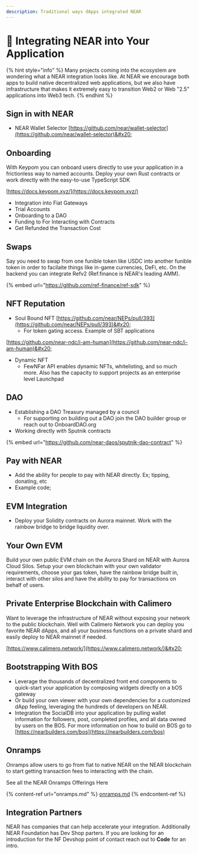 ```yaml
---
description: Traditional ways dApps integrated NEAR
---
```


# 🤝 Integrating NEAR into Your Application

{% hint style="info" %}
Many projects coming into the ecosystem are wondering what a NEAR integration looks like. At NEAR we encourage both apps to build native decentralized web applications, but we also have infrastructure that makes it extremely easy to transition Web2 or Web "2.5" applications into Web3 tech.
{% endhint %}

## Sign in with NEAR

* NEAR Wallet Selector [https://github.com/near/wallet-selector](https://github.com/near/wallet-selector)&#x20;

## Onboarding

With Keypom you can onboard users directly to use your application in a frictionless way to named accounts. Deploy your own Rust contracts or work directly with the easy-to-use TypeScript SDK

[https://docs.keypom.xyz/](https://docs.keypom.xyz/)

* Integration into Fiat Gateways
* Trial Accounts
* Onboarding to a DAO
* Funding to For Interacting with Contracts
* Get Refunded the Transaction Cost&#x20;



## Swaps

Say you need to swap from one funible token like USDC into another funible token in order to facilaite things like in-game currencies, DeFi, etc. On the backend you can integrate Refv2 (Ref.finance is NEAR's leading AMM).

{% embed url="https://github.com/ref-finance/ref-sdk" %}

## NFT Reputation

* Soul Bound NFT [https://github.com/near/NEPs/pull/393](https://github.com/near/NEPs/pull/393)&#x20;
  * For token gating access. Example of SBT applications&#x20;

[https://github.com/near-ndc/i-am-human](https://github.com/near-ndc/i-am-human)&#x20;

* Dynamic NFT
  * FewNFar API enables dynamic NFTs, whitelisting, and so much more. Also has the capacity to support projects as an enterprise level Launchpad

## DAO

* Establishing a DAO Treasury  managed by a council&#x20;
  * For supporting on building out a DAO join the DAO builder group or reach out to OnboardDAO.org&#x20;
* Working directly with Sputnik contracts

{% embed url="https://github.com/near-daos/sputnik-dao-contract" %}

## Pay with NEAR

* Add the ability for people to pay with NEAR directly. Ex; tipping, donating, etc
* Example code;

## EVM Integration

* Deploy your Solidity contracts on Aurora mainnet. Work with the rainbow bridge to bridge liquidity over.&#x20;

## Your Own EVM

Build your own public EVM chain on the Aurora Shard on NEAR with Aurora Cloud Silos. Setup your own blockchain with your own validator requirements, choose your gas token, have the rainbow bridge built in, interact with other silos and have the ability to pay for transactions on behalf of users.



## Private Enterprise Blockchain with Calimero

Want to leverage the infrastructure of NEAR without exposing your network to the public blockchain. Well with Calimero Network you can deploy you favorite NEAR dApps, and all your business functions on a private shard and easily deploy to NEAR mainnet if needed.&#x20;

[https://www.calimero.network/](https://www.calimero.network/)&#x20;

## Bootstrapping With BOS

* Leverage the thousands of decentralized front end components to quick-start your application by composing widgets directly on a bOS gateway&#x20;
* Or build your own viewer with your own dependencies for a customized dApp feeling, leveraging the hundreds of developers on NEAR.&#x20;
* Integration the SocialDB into your application by pulling wallet information for followers, post, completed profiles, and all data owned by users on the BOS. For more information on how to build on BOS go to [https://nearbuilders.com/bos](https://nearbuilders.com/bos)



## Onramps

Onramps allow users to go from fiat to native NEAR on the NEAR blockchain to start getting transaction fees to interacting with the chain.

See all the NEAR Onramps Offerings Here

{% content-ref url="onramps.md" %}
[onramps.md](onramps.md)
{% endcontent-ref %}







## Integration Partners

NEAR has companies that can help accelerate your integration. Additionally NEAR Foundation has Dev Shop parters. If you are looking for an introduction for the NF Devshop point of contact reach out to **Code** for an intro.
